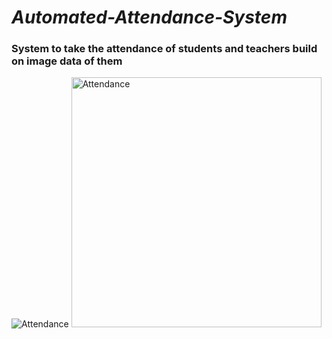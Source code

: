 # *Automated-Attendance-System*
### System to take the attendance of  students and teachers build on image data of them

  ![Attendance](https://github.com/user-attachments/assets/a6678a71-22c6-4f18-a5c1-3dcc77ad3a74)
<img src="https://github.com/user-attachments/assets/a6678a71-22c6-4f18-a5c1-3dcc77ad3a74" alt="Attendance" width="400"/>
